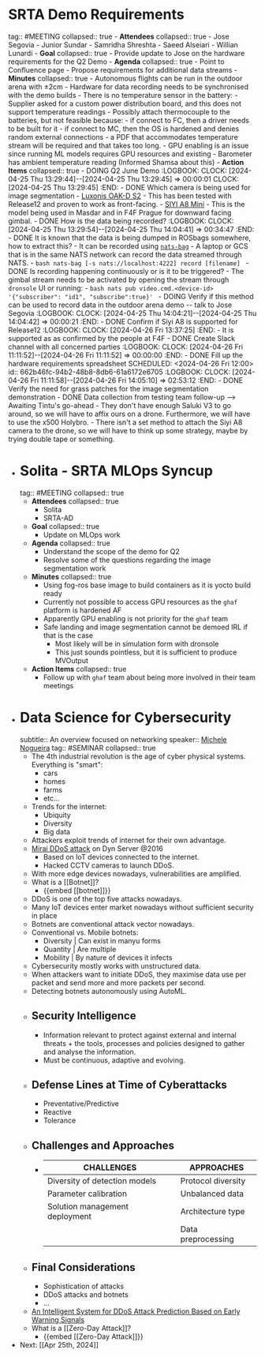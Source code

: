 # SRTA Demo Requirements
tag:: #MEETING
collapsed:: true
	- **Attendees**
	  collapsed:: true
		- Jose Segovia
		- Junior Sundar
		- Samridha Shreshta
		- Saeed Alseiari
		- Willian Lunardi
	- **Goal**
	  collapsed:: true
		- Provide update to Jose on the hardware requirements for the Q2 Demo
	- **Agenda**
	  collapsed:: true
		- Point to Confluence page
		- Propose requirements for additional data streams
	- **Minutes**
	  collapsed:: true
		- Autonomous flights can be run in the outdoor arena with $\pm$2cm
		- Hardware for data recording needs to be synchronised with the demo builds
		- There is no temperature sensor in the battery:
			- Supplier asked for a custom power distribution board, and this does not support temperature readings
			- Possibly attach thermocouple to the batteries, but not feasible because:
				- if connect to FC, then a driver needs to be built for it
				- if connect to MC, then the OS is hardened and denies random external connections
				- a PDF that accommodates temperature stream will be required and that takes too long.
		- GPU enabling is an issue since running ML models requires GPU resources and existing
		- Barometer has ambient temperature reading (Informed Shamsa about this)
	- **Action Items**
	  collapsed:: true
		- DOING Q2 June Demo
		  :LOGBOOK:
		  CLOCK: [2024-04-25 Thu 13:29:44]--[2024-04-25 Thu 13:29:45] =>  00:00:01
		  CLOCK: [2024-04-25 Thu 13:29:45]
		  :END:
			- DONE Which camera is being used for image segmentation
				- [Luxonis OAK-D S2](https://shop.luxonis.com/products/oak-d-s2?variant=42455432233183) - This has been tested with Release12 and proven to work as front-facing.
				- [SIYI A8 Mini](https://shop.siyi.biz/products/siyi-a8-mini) - This is the model being used in Masdar and in F4F Prague for downward facing gimbal.
			- DONE How is the data being recorded?
			  :LOGBOOK:
			  CLOCK: [2024-04-25 Thu 13:29:54]--[2024-04-25 Thu 14:04:41] =>  00:34:47
			  :END:
				- DONE It is known that the data is being dumped in ROSbags somewhere, how to extract this?
					- It can be recorded using [`nats-bag`](https://github.com/tiiuae/nats-bag)
					- A laptop or GCS that is in the same NATS network can record the data streamed through NATS.
					- ```bash
					  nats-bag [-s nats://localhost:4222] record [filename]
					  ```
				- DONE Is recording happening continuously or is it to be triggered?
					- The gimbal stream needs to be activated by opening the stream through `dronsole` UI or running:
					- ```bash
					  nats pub video.cmd.<device-id> '{"subscriber": "id1", "subscribe":true}'
					  ```
			- DOING Verify if this method can be used to record data in the outdoor arena demo -- talk to Jose Segovia
			  :LOGBOOK:
			  CLOCK: [2024-04-25 Thu 14:04:21]--[2024-04-25 Thu 14:04:42] =>  00:00:21
			  :END:
			- DONE Confirm if Siyi A8 is supported for Release12
			  :LOGBOOK:
			  CLOCK: [2024-04-26 Fri 13:37:25]
			  :END:
				- It is supported as as confirmed by the people at F4F
			- DONE Create Slack channel with all concerned parties
			  :LOGBOOK:
			  CLOCK: [2024-04-26 Fri 11:11:52]--[2024-04-26 Fri 11:11:52] =>  00:00:00
			  :END:
			- DONE Fill up the hardware requirements spreadsheet
			  SCHEDULED: <2024-04-26 Fri 12:00>
			  id:: 662b46fc-94b2-48b8-8db6-61a6172e6705
			  :LOGBOOK:
			  CLOCK: [2024-04-26 Fri 11:11:58]--[2024-04-26 Fri 14:05:10] =>  02:53:12
			  :END:
			- DONE Verify the need for grass patches for the image segmentation demonstration
			- DONE Data collection from testing team follow-up --> Awaiting Tintu's go-ahead
				- They don't have enough Saluki V3 to go around, so we will have to affix ours on a drone. Furthermore, we will have to use the x500 Holybro.
				- There isn't a set method to attach the Siyi A8 camera to the drone, so we will have to think up some strategy, maybe by trying double tape or something.
- # Solita - SRTA MLOps Syncup
  tag:: #MEETING
  collapsed:: true
	- **Attendees**
	  collapsed:: true
		- Solita
		- SRTA-AD
	- **Goal**
	  collapsed:: true
		- Update on MLOps work
	- **Agenda**
	  collapsed:: true
		- Understand the scope of the demo for Q2
		- Resolve some of the questions regarding the image segmentation work
	- **Minutes**
	  collapsed:: true
		- Using fog-ros base image to build containers as it is yocto build ready
		- Currently not possible to access GPU resources as the `ghaf` platform is hardened AF
		- Apparently GPU enabling is not priority for the `ghaf` team
		- Safe landing and image segmentation cannot be demoed IRL if that is the case
			- Most likely will be in simulation form with dronsole
			- This just sounds pointless, but it is sufficient to produce MVOutput
	- **Action Items**
	  collapsed:: true
		- Follow up with `ghaf` team about being more involved in their team meetings
- # Data Science for Cybersecurity
  subtitle:: An overview focused on networking
  speaker:: [Michele Nogueira](https://homepages.dcc.ufmg.br/~michele/)
  tag:: #SEMINAR
  collapsed:: true
	- The 4th industrial revolution is the age of cyber physical systems. Everything is "smart":
		- cars
		- homes
		- farms
		- etc...
	- Trends for the internet:
		- Ubiquity
		- Diversity
		- Big data
	- Attackers exploit trends of internet for their own advantage.
	- [Mirai DDoS attack](https://en.wikipedia.org/wiki/Mirai_(malware)) on Dyn Server @2016
		- Based on IoT devices connected to the internet.
		- Hacked CCTV cameras to launch DDoS.
	- With more edge devices nowadays, vulnerabilities are amplified.
	- What is a [[Botnet]]?
		- {{embed [[botnet]]}}
	- DDoS is one of the top five attacks nowadays.
	- Many IoT devices enter market nowadays without sufficient security in place
	- Botnets are conventional attack vector nowadays.
	- Conventional vs. Mobile botnets:
		- Diversity | Can exist in manyu forms
		- Quantity | Are multiple
		- Mobility | By nature of devices it infects
	- Cybersecurity mostly works with unstructured data.
	- When attackers want to initiate DDoS, they maximise data use per packet and send more and more packets per second.
	- Detecting botnets autonomously using AutoML.
	- ## Security Intelligence
		- Information relevant to protect against external and internal threats + the tools, processes and policies designed to gather and analyse the information.
		- Must be continuous, adaptive and evolving.
	- ## Defense Lines at Time of Cyberattacks
		- Preventative/Predictive
		- Reactive
		- Tolerance
	- ## Challenges and Approaches
		- | CHALLENGES | APPROACHES |
		  |----------------|----------------|
		  | Diversity of detection models | Protocol diversity |
		  | Parameter calibration | Unbalanced data |
		  | Solution management deployment | Architecture type |
		  | | Data preprocessing |
	- ## Final Considerations
		- Sophistication of attacks
		- DDoS attacks and botnets
		- ...
	- [An Intelligent System for DDoS Attack Prediction Based on Early Warning Signals](https://ieeexplore.ieee.org/document/9956892/)
	- What is a [[Zero-Day Attack]]?
		- {{embed [[Zero-Day Attack]]}}
- Next: [[Apr 25th, 2024]]